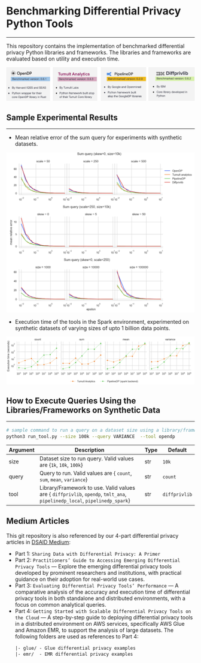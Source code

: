 # Benchmarking Differential Privacy Python Tools 
------------------------

This repository contains the implementation of benchmarked differential privacy Python libraries and frameworks. The libraries and frameworks are evaluated based on utility and execution time.

![Benchamarked tools](images/benchmarked_tools.png)

## Sample Experimental Results 
-----------------------

- Mean relative error of the sum query for experiments with synthetic datasets.  


![Utility Analysis](images/sum_utility_analysis.png)

- Execution time of the tools in the Spark environment, experimented on synthetic datasets of varying sizes of upto 1 billion data points.

![Execution Time](images/spark_execution_time.png)


## How to Execute Queries Using the Libraries/Frameworks on Synthetic Data
------------------------

```bash
# sample command to run a query on a dataset size using a library/framwework 
python3 run_tool.py --size 100k --query VARIANCE  --tool opendp
```

 | Argument | Description                                                                                                               | Type | Default       |
 | -------- | ------------------------------------------------------------------------------------------------------------------------- | ---- | ------------- |
 | size     | Dataset size to run query. Valid values are {`1k`, `10k`, `100k`}                                                         | str  | `10k`         |
 | query    | Query to run. Valid values are { `count`, `sum`, `mean`, `variance`}                                                      | str  | `count`       |
 | tool     | Library/Framework to use. Valid values are { `diffprivlib`, `opendp`, `tmlt_ana`, `pipelinedp_local`, `pipelinedp_spark`} | str  | `diffprivlib` |


## Medium Articles
This git repository is also referenced by our 4-part differential privacy articles in [DSAID Medium](https://medium.com/dsaid-govtech):

- Part 1: `Sharing Data with Differential Privacy: A Primer`
- Part 2: `Practitioners’ Guide to Accessing Emerging Differential Privacy Tools` — Explore the emerging differential privacy tools developed by prominent researchers and institutions, with practical guidance on their adoption for real-world use cases.
- Part 3: `Evaluating Differential Privacy Tools’ Performance` — A comparative analysis of the accuracy and execution time of differential privacy tools in both standalone and distributed environments, with a focus on common analytical queries.
- Part 4: `Getting Started with Scalable Differential Privacy Tools on the Cloud` — A step-by-step guide to deploying differential privacy tools in a distributed environment on AWS services, specifically AWS Glue and Amazon EMR, to support the analysis of large datasets.
    The following folders are used as references to Part 4:
    ```
    |- glue/ - Glue differential privacy examples
    |- emr/  - EMR differential privacy examples
    ```

